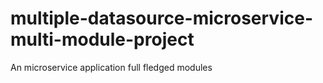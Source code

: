 # multiple-datasource-microservice-multi-module-project
An microservice application full fledged modules
